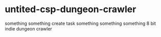 # untited-csp-dungeon-crawler
something something create task
something something something 8 bit indie dungeon crawler
